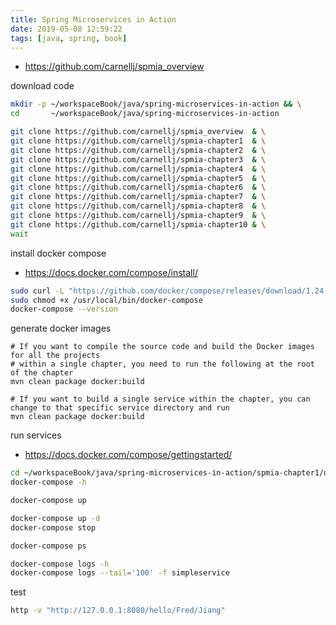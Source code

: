 ```yaml
---
title: Spring Microservices in Action
date: 2019-05-08 12:59:22
tags: [java, spring, book]
---
```


* <https://github.com/carnellj/spmia_overview>

<!--more-->

download code

```sh
mkdir -p ~/workspaceBook/java/spring-microservices-in-action && \
cd       ~/workspaceBook/java/spring-microservices-in-action

git clone https://github.com/carnellj/spmia_overview  & \
git clone https://github.com/carnellj/spmia-chapter1  & \
git clone https://github.com/carnellj/spmia-chapter2  & \
git clone https://github.com/carnellj/spmia-chapter3  & \
git clone https://github.com/carnellj/spmia-chapter4  & \
git clone https://github.com/carnellj/spmia-chapter5  & \
git clone https://github.com/carnellj/spmia-chapter6  & \
git clone https://github.com/carnellj/spmia-chapter7  & \
git clone https://github.com/carnellj/spmia-chapter8  & \
git clone https://github.com/carnellj/spmia-chapter9  & \
git clone https://github.com/carnellj/spmia-chapter10 & \
wait
```

install docker compose

* <https://docs.docker.com/compose/install/>

```sh
sudo curl -L "https://github.com/docker/compose/releases/download/1.24.0/docker-compose-$(uname -s)-$(uname -m)" -o /usr/local/bin/docker-compose
sudo chmod +x /usr/local/bin/docker-compose
docker-compose --version
```

generate docker images

```
# If you want to compile the source code and build the Docker images for all the projects
# within a single chapter, you need to run the following at the root of the chapter
mvn clean package docker:build

# If you want to build a single service within the chapter, you can change to that specific service directory and run
mvn clean package docker:build
```

run services

* <https://docs.docker.com/compose/gettingstarted/>

```sh
cd ~/workspaceBook/java/spring-microservices-in-action/spmia-chapter1/docker/common
docker-compose -h

docker-compose up

docker-compose up -d
docker-compose stop

docker-compose ps

docker-compose logs -h
docker-compose logs --tail='100' -f simpleservice
```

test

```sh
http -v "http://127.0.0.1:8080/hello/Fred/Jiang"
```

